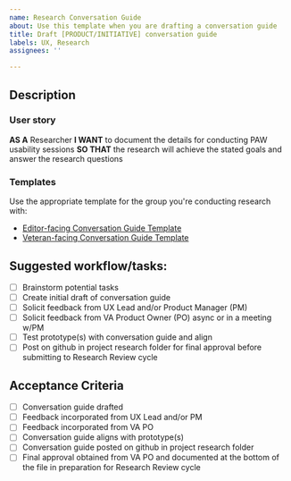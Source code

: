 ```yaml
---
name: Research Conversation Guide
about: Use this template when you are drafting a conversation guide
title: Draft [PRODUCT/INITIATIVE] conversation guide
labels: UX, Research
assignees: ''

---
```


## Description

### User story
**AS A** Researcher
**I WANT** to document the details for conducting PAW usability sessions
**SO THAT** the research will achieve the stated goals and answer the research questions

### Templates

Use the appropriate template for the group you're conducting research with:
- [Editor-facing Conversation Guide Template](https://github.com/department-of-veterans-affairs/va.gov-team/blob/master/platform/cms/research/editor-moderation-guide.md)
- [Veteran-facing Conversation Guide Template](https://github.com/department-of-veterans-affairs/va.gov-team/blob/master/platform/research/planning/conversation-guide-template.md)

## Suggested workflow/tasks:
- [ ] Brainstorm potential tasks
- [ ] Create initial draft of conversation guide
- [ ] Solicit feedback from UX Lead and/or Product Manager (PM)
- [ ] Solicit feedback from VA Product Owner (PO) async or in a meeting w/PM
- [ ] Test prototype(s) with conversation guide and align
- [ ] Post on github in project research folder for final approval before submitting to Research Review cycle

## Acceptance Criteria
- [ ] Conversation guide drafted
- [ ] Feedback incorporated from UX Lead and/or PM
- [ ] Feedback incorporated from VA PO 
- [ ] Conversation guide aligns with prototype(s)
- [ ] Conversation guide posted on github in project research folder
- [ ] Final approval obtained from VA PO and documented at the bottom of the file in preparation for Research Review cycle
